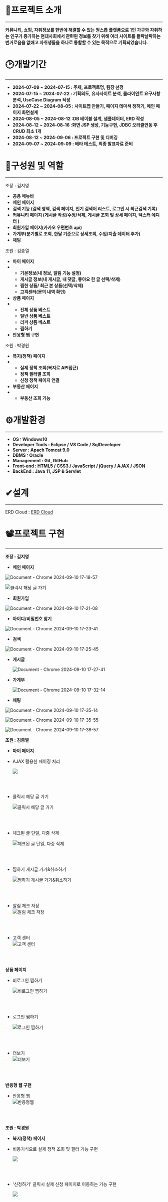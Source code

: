 # 📕프로젝트 소개
***
**커뮤니티, 쇼핑, 자취정보를 한번에 해결할 수 있는 원스톱 플랫폼으로 1인 가구와 자취하는 인구가 증가하는 현대사회에서 관련된 정보를 찾기 위해 여러 사이트를 들락날락하는 번거로움을 없애고 자취생들을 하나로 통합할 수 있는 목적으로 기획되었습니다.**

# 🕑개발기간
***
* **2024-07-09 ~ 2024-07-15 : 주제, 프로젝트명, 팀장 선정**
* **2024-07-15 ~ 2024-07-22 : 기획의도, 유사사이트 분석, 클라이언트 요구사항분석, UseCase Diagram 작성**
* **2024-07-22 ~ 2024-08-05 : 사이트맵 만들기, 페이지 테마색 정하기, 메인 페이지 화면설계**
* **2024-08-05 ~ 2024-08-12 :DB 테이블 설계, 샘플데이터, ERD 작성**
* **2024-08-12 ~ 2024-08-16 :화면 JSP 생성, 기능구현, JDBC 오라클연동 후 CRUD 최소 1개**
* **2024-08-12 ~ 2024-09-06 : 프로젝트 구현 및 디버깅**
* **2024-09-07 ~ 2024-09-09 : 베타 테스트, 최종 발표자료 준비**

# 🌱구성원 및 역할
***
조장 : 김지영
* **공용 메뉴바**
* **메인 페이지**
* **검색 기능 (검색 영역, 검색 페이지, 인기 검색어 리스트, 로그인 시 최근검색 기록)**
* **커뮤니티 페이지 (게시글 작성/수정/삭제, 게시글 조회 및 상세 페이지, 텍스터 에디터 )**
* **회원가입 페이지(카카오 우편번호 api)**
* **가계부(분기별로 조회, 한달 기준으로 상세조회, 수입/지출 데이터 추가)**
* **채팅**

조원 : 김종열
* **마이 페이지**
* - **기본정보(내 정보, 알림 기능 설정)**
  - **게시글 정보(내 게시글, 내 댓글, 좋아요 한 글 선택/삭제)**
  - **찜한 상품/ 최근 본 상픔(선택/삭제)**
  - **고객센터(문의 내역 확인)**
* **상품 페이지**
* - **전체 상품 베스트**
  - **일반 상품 베스트**
  - **리퍼 상품 베스트**
  - **찜하기**
* **반응형 웹 구현**

조원 : 박경원
* **복지(정책) 페이지**
* - **실제 정책 조회(복지로 API접근)**
  - **정책 필터별 조회**
  - **신청 정책 페이지 연결**
* **부동산 페이지**
* - **부동산 조회 기능**

# ⚙개발환경
***
* **OS : Windows10**
* **Developer Tools : Eclipse / VS Code / SqlDeveloper**
* **Server : Apach Tomcat 9.0**
* **DBMS : Oracle**
* **Management : Git, GitHub**
* **Front-end : HTML5 / CSS3 / JavaScript / jQuery / AJAX / JSON**
* **BackEnd : Java 11, JSP & Servlet**

# ✔설계 
***
ERD Cloud : [ERD Cloud](https://www.erdcloud.com/d/oNPhvb358vH8eqLWH)

# 📽프로젝트 구현
***
**조장 : 김지영**
* **메인 페이지**


![Document - Chrome 2024-09-10 17-18-57](https://github.com/user-attachments/assets/ff3ea515-79c6-44e5-9370-09490e08ef87)

  <img src="[https://github.com/2team-TT/semiProject/blob/main/assets/gifs/%ED%81%B4%EB%A6%AD%EC%8B%9C%20%ED%95%B4%EB%8B%B9%20%EA%B2%8C%EC%8B%9C%EA%B8%80%20%EA%B0%80%EA%B8%B0(50%25).gif](https://github.com/user-attachments/assets/ff3ea515-79c6-44e5-9370-09490e08ef87)" alt="클릭시 해당 글 가기">

* **회원가입**

  
![Document - Chrome 2024-09-10 17-21-08](https://github.com/user-attachments/assets/ccd80030-b334-487a-9d3f-94cc4a957062)

* **아이디/비밀번호 찾기**
  

![Document - Chrome 2024-09-10 17-23-41](https://github.com/user-attachments/assets/e472c1c2-76a0-4eec-bbf4-504b6bd15011)


* **검색**
  
![Document - Chrome 2024-09-10 17-25-45](https://github.com/user-attachments/assets/95aec9e3-bb11-4325-904f-d19079f6a245)

* **게시글**

  ![Document - Chrome 2024-09-10 17-27-41](https://github.com/user-attachments/assets/a6aa6596-1604-46a9-ae00-179daa43ac6f)


* **가계부**

  ![Document - Chrome 2024-09-10 17-32-14](https://github.com/user-attachments/assets/612613f3-7852-4964-b5a5-c92ef7c63fe1)


* **채팅**

  
![Document - Chrome 2024-09-10 17-35-14](https://github.com/user-attachments/assets/c99745c5-f93c-4975-aa84-00c8b03dea31)


![Document - Chrome 2024-09-10 17-35-55](https://github.com/user-attachments/assets/d1ad7cb0-771d-41fe-9be0-cbabf3d531e9)


![Document - Chrome 2024-09-10 17-36-57](https://github.com/user-attachments/assets/69a088ac-8976-42b2-88ea-ef920b90b314)


**조원 : 김종열**
* **마이 페이지**
- AJAX 활용한 페이징 처리<br/>

  <img src="https://github.com/2team-TT/semiProject/blob/main/assets/gifs/AJAX%EB%A5%BC%EC%9D%B4%EC%9A%A9%ED%95%9C%ED%8E%98%EC%9D%B4%EC%A7%95%EB%B0%94(%EC%9E%90%EB%A7%89%2C50%25).gif">

<br/><br/>
- 클릭시 해당 글 가기 <br/>

  <img src="https://github.com/2team-TT/semiProject/blob/main/assets/gifs/%ED%81%B4%EB%A6%AD%EC%8B%9C%20%ED%95%B4%EB%8B%B9%20%EA%B2%8C%EC%8B%9C%EA%B8%80%20%EA%B0%80%EA%B8%B0(50%25).gif" alt="클릭시 해당 글 가기">

<br/><br/>
- 체크된 글 단일, 다중 삭제 <br/>

  <img src="https://github.com/2team-TT/semiProject/blob/main/assets/gifs/%EC%B2%B4%ED%81%AC%EB%90%9C%20%EA%B8%80%20%EB%8B%A8%EC%9D%BC%2C%EB%8B%A4%EC%A4%91%20%EC%82%AD%EC%A0%9C(50%25).gif" alt="체크된 글 단일, 다중 삭제">

<br/><br/>
- 찜하기 게시글 가기&취소하기 <br/>

  <img src="https://github.com/2team-TT/semiProject/blob/main/assets/gifs/%EC%B0%9C%ED%95%98%EA%B8%B0%20%EA%B2%8C%EC%8B%9C%EA%B8%80%EA%B0%80%EA%B8%B0%26%EC%B7%A8%EC%86%8C(50%25).gif" alt="찜하기 게시글 가기&취소하기">
  
<br/><br/>

- 알림 체크 저장 <br/>
  <img src="https://github.com/2team-TT/semiProject/blob/main/assets/gifs/%EC%95%8C%EB%A6%BC%20%EC%B2%B4%ED%81%AC%20%EC%A0%80%EC%9E%A5(50%25).gif" alt="알림 체크 저장">

<br/><br/>

- 고객 센터 <br/>
  <img src="https://github.com/2team-TT/semiProject/blob/main/assets/gifs/%EC%95%84%EC%BD%94%EB%94%94%EC%96%B8%EB%B0%A9%EC%8B%9D%20%EA%B3%A0%EA%B0%9D%EC%84%BC%ED%84%B0(50%25).gif" alt="고객 센터">

<br/><br/>

**상품 페이지**

- 비로그인 찜하기 <br/>

  <img src="https://github.com/2team-TT/semiProject/blob/main/assets/gifs/%EB%B9%84%EB%A1%9C%EA%B7%B8%EC%9D%B8%EC%B0%9C%ED%95%98%EA%B8%B0(50%25).gif" alt="비로그인 찜하기">

<br/><br/>

- 로그인 찜하기 <br/>

  <img src="https://github.com/2team-TT/semiProject/blob/main/assets/gifs/%EB%A1%9C%EA%B7%B8%EC%9D%B8%EC%B0%9C%ED%95%98%EA%B8%B0(50%25).gif" alt="로그인 찜하기">

<br/><br/>

- 더보기 </br>
  <img src="https://github.com/2team-TT/semiProject/blob/main/assets/gifs/%EB%8D%94%EB%B3%B4%EA%B8%B0(%EC%9E%90%EB%A7%89%EC%88%98%EC%A0%95%2C50%25).gif" alt="더보기">

<br/><br/>

**반응형 웹 구현**
- 반응형 웹 </br>
  <img src="https://github.com/2team-TT/semiProject/blob/main/assets/gifs/%EB%B0%98%EC%9D%91%ED%98%95%EC%9B%B9%ED%95%A9%EB%B3%B8(%ED%81%AC%EA%B8%B050%25).gif" alt="반응형웹">

<br/><br/>

**조원 : 박경원**
* **복지(정책) 페이지**
- 비동기식으로 실제 정책 조회 및 필터 기능 구현<br/>

  <img src="https://github.com/user-attachments/assets/e37b6505-ecc7-483f-8b31-98499f60d50c">

<br/><br/>

- '신청하기' 클릭시 실제 신청 페이지로 이동하는 기능 구현<br/>

  <img src="https://github.com/user-attachments/assets/57309c89-ef41-42e9-ab93-78096aa4255d">

<br/><br/><br/><br/><br/>

<h4>부동산 페이지</h4>

- DB내에 있는 부동산 데이터를 조회하는 기능 구현<br/>

  <img src="https://github.com/user-attachments/assets/f4d92ad5-1fc5-4df7-95c6-cb1e5b8acd14">
  
<br/><br/>

# 📚최종보고서

최종 보고서 : [세미 최종보고서.pdf](https://github.com/user-attachments/files/16939530/1.pdf)







  

